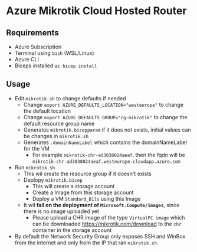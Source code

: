 # Azure Mikrotik Cloud Hosted Router

## Requirements
* Azure Subscription
* Terminal using `bash` (WSL/Linux)
* Azure CLI
* Biceps installed `az bicep install`

## Usage
* Edit `mikrotik.sh` to change defaults if needed
    * Change `export AZURE_DEFAULTS_LOCATION="westeurope"` to change the default location
    * Change `export AZURE_DEFAULTS_GROUP="rg-mikrotik"` to change the default resource group name
    * Generates `mikrotik.bicepparam` if it does not exists, initial values can be changes in `mikrotik.sh`
    * Generates `.domainNameLabel` which contains the domainNameLabel for the VM
        * For example `mikrotik-chr-ad3038024aeaf`, then the fqdn will be `mikrotik-chr-ad3038024aeaf.westeurope.cloudapp.azure.com`
* Run `mikrotik.sh`
    * This wil create the resource group if it doesn't exists
    * Deplopy `mikrotik.bicep`
        * This will create a storage account
        * Create a Image from this storage account
        * Deploy a VM `Standard_B1ls` using this Image
    * It wil **fail on the deployment of `Microsoft.Compute/images`**, since there is no image uploaded yet
        * Please upload a CHR image of the type `VirtualPC image` which can be downloaded https://mikrotik.com/download to the `chr` container in the storage account
* By default the Network Security Group only exposes SSH and WinBox from the internet and only from the IP that ran `mikrotik.sh`.
    
